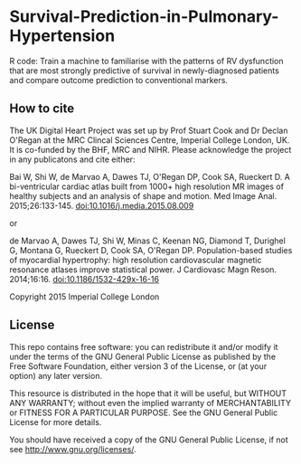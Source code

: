 # Survival-Prediction-in-Pulmonary-Hypertension

R code: Train a machine to familiarise with the patterns of RV dysfunction that are most strongly predictive of survival in newly-diagnosed patients and compare outcome prediction to conventional markers.


## How to cite

The UK Digital Heart Project was set up by Prof Stuart Cook and Dr Declan O'Regan at the MRC Clincal Sciences Centre, Imperial College London, UK. It is co-funded by the BHF, MRC and NIHR. Please acknowledge the project in any publicatons and cite either:

Bai W, Shi W, de Marvao A, Dawes TJ, O'Regan DP, Cook SA, Rueckert D. A bi-ventricular cardiac atlas built from 1000+ high resolution MR images of healthy subjects and an analysis of shape and motion. Med Image Anal. 2015;26:133-145. [doi:10.1016/j.media.2015.08.009](http://dx.doi.org/10.1016/j.media.2015.08.009)

or 

de Marvao A, Dawes TJ, Shi W, Minas C, Keenan NG, Diamond T, Durighel G, Montana G, Rueckert D, Cook SA, O'Regan DP. Population-based studies of myocardial hypertrophy: high resolution cardiovascular magnetic resonance atlases improve statistical power. J Cardiovasc Magn Reson. 2014;16:16. [doi:10.1186/1532-429x-16-16](http://dx.doi.org/10.1186/1532-429x-16-16)

Copyright 2015 Imperial College London

## License

This repo contains free software: you can redistribute it and/or modify it under the terms of the GNU General Public License as published by the Free Software Foundation, either version 3 of the License, or (at your option) any later version.

This resource is distributed in the hope that it will be useful, but WITHOUT ANY WARRANTY; without even the implied warranty of MERCHANTABILITY or FITNESS FOR A PARTICULAR PURPOSE.  See the GNU General Public License for more details.

You should have received a copy of the GNU General Public License, if not see <http://www.gnu.org/licenses/>.


